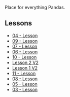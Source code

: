 
Place for everything Pandas.

Lessons
-------

* [04 - Lesson](http://nbviewer.ipython.org/urls/bitbucket.org/hrojas/learn-pandas/raw/master/lessons/04%2520-%2520Lesson.ipynb)
* [09 - Lesson](http://nbviewer.ipython.org/urls/bitbucket.org/hrojas/learn-pandas/raw/master/lessons/09%2520-%2520Lesson.ipynb)
* [07 - Lesson](http://nbviewer.ipython.org/urls/bitbucket.org/hrojas/learn-pandas/raw/master/lessons/07%2520-%2520Lesson.ipynb)
* [06 - Lesson](http://nbviewer.ipython.org/urls/bitbucket.org/hrojas/learn-pandas/raw/master/lessons/06%2520-%2520Lesson.ipynb)
* [10 - Lesson](http://nbviewer.ipython.org/urls/bitbucket.org/hrojas/learn-pandas/raw/master/lessons/10%2520-%2520Lesson.ipynb)
* [Lesson 2 V2](http://nbviewer.ipython.org/urls/bitbucket.org/hrojas/learn-pandas/raw/master/lessons/02%2520-%2520Lesson.ipynb)
* [Lesson 1 V2](http://nbviewer.ipython.org/urls/bitbucket.org/hrojas/learn-pandas/raw/master/lessons/01%2520-%2520Lesson.ipynb)
* [11 - Lesson](http://nbviewer.ipython.org/urls/bitbucket.org/hrojas/learn-pandas/raw/master/lessons/11%2520-%2520Lesson.ipynb)
* [08 - Lesson](http://nbviewer.ipython.org/urls/bitbucket.org/hrojas/learn-pandas/raw/master/lessons/08%2520-%2520Lesson.ipynb)
* [05 - Lesson](http://nbviewer.ipython.org/urls/bitbucket.org/hrojas/learn-pandas/raw/master/lessons/05%2520-%2520Lesson.ipynb)
* [03 - Lesson](http://nbviewer.ipython.org/urls/bitbucket.org/hrojas/learn-pandas/raw/master/lessons/03%2520-%2520Lesson.ipynb)
